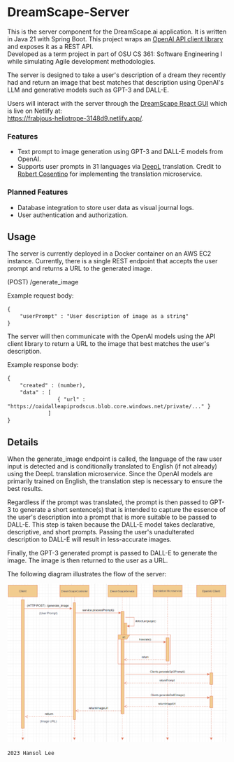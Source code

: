 # DreamScape-Server

<p>
    This is the server component for the DreamScape.ai application. It is written in Java 21 with Spring Boot. 
    This project wraps an <a href="https://github.com/reactiveclown/openai-webflux-java">OpenAI API client library</a> and exposes it as a REST API.
<br>    
    Developed as a term project in part of OSU CS 361: Software Engineering I while simulating Agile development methodologies.
</p>

<p>
    The server is designed to take a user's description of a dream they recently had and return an image that best matches that description using OpenAI's LLM and generative models such as GPT-3 and DALL-E.
</p>
<p>
    Users will interact with the server through the <a href="https://github.com/hc-lee/DreamScape-Client">DreamScape React GUI</a> which is live on Netlify at: 
<br> 
<a href="https://frabjous-heliotrope-3148d9.netlify.app/">https://frabjous-heliotrope-3148d9.netlify.app/</a>.
</p>


### Features

* Text prompt to image generation using GPT-3 and DALL-E models from OpenAI.
* Supports user prompts in 31 languages via <a href="https://en.wikipedia.org/wiki/DeepL_Translator">DeepL</a> translation. Credit to <a href="https://github.com/rob-cosentino">Robert Cosentino</a> for implementing the translation microservice.

### Planned Features

* Database integration to store user data as visual journal logs.
* User authentication and authorization.

## Usage

<p>

The server is currently deployed in a Docker container on an AWS EC2 instance. Currently, there is a single REST endpoint that accepts the user prompt and returns a URL to the generated image.

(POST) /generate_image

Example request body:
</p>

```courseignore
{
    "userPrompt" : "User description of image as a string"
}
```

<p>
    The server will then communicate with the OpenAI models using the API client library to return a URL to the image that best matches the user's description.
</p>

Example response body:
```courseignore
{
    "created" : (number),
    "data" : [
                { "url" : "https://oaidalleapiprodscus.blob.core.windows.net/private/..." }
             ]
}
```

## Details

<p>
When the generate_image endpoint is called, the language of the raw user input is detected and is conditionally translated to English (if not already) using the DeepL translation microservice. 
Since the OpenAI models are primarily trained on English, the translation step is necessary to ensure the best results.
</p>

<p>
Regardless if the prompt was translated, the prompt is then passed to GPT-3 to generate a short sentence(s) that is intended to capture the essence of the user's description into a prompt that is more
suitable to be passed to DALL-E. This step is taken because the DALL-E model takes declarative, descriptive, and short prompts. Passing the user's unadulterated description to DALL-E will result in less-accurate images.
</p>

<p>
Finally, the GPT-3 generated prompt is passed to DALL-E to generate the image. The image is then returned to the user as a URL.
</p>

The following diagram illustrates the flow of the server:

![](https://github.com/hc-lee/DreamScape-Server/blob/main/uml.png)

    2023 Hansol Lee
    
